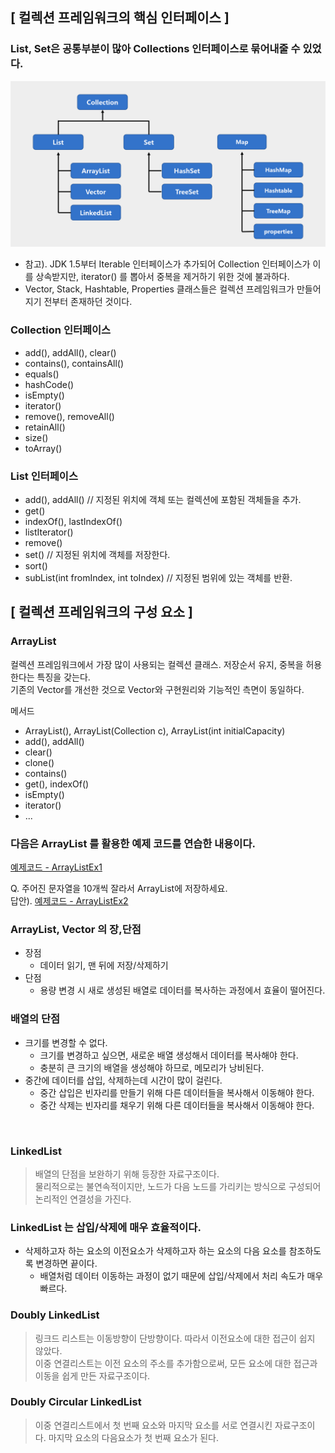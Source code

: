 ## [ 컬렉션 프레임워크의 핵심 인터페이스 ]
### List, Set은 공통부분이 많아 Collections 인터페이스로 묶어내줄 수 있었다.
<img src="img/img.png" width="700"/>

- 참고). JDK 1.5부터 Iterable 인터페이스가 추가되어 Collection 인터페이스가 이를 상속받지만, iterator() 를 뽑아서 중복을 제거하기 위한 것에 불과하다.
- Vector, Stack, Hashtable, Properties 클래스들은 컬렉션 프레임워크가 만들어지기 전부터 존재하던 것이다. 

### Collection 인터페이스
- add(), addAll(), clear()
- contains(), containsAll()
- equals()
- hashCode()
- isEmpty()
- iterator()
- remove(), removeAll()
- retainAll()
- size()
- toArray()

### List 인터페이스
- add(), addAll()  // 지정된 위치에 객체 또는 컬렉션에  포함된 객체들을 추가.
- get()
- indexOf(), lastIndexOf()
- listIterator()
- remove()
- set()  // 지정된 위치에 객체를 저장한다.
- sort()
- subList(int fromIndex, int toIndex)  // 지정된 범위에 있는 객체를 반환.

## [ 컬렉션 프레임워크의 구성 요소 ]
### ArrayList
컬렉션 프레임워크에서 가장 많이 사용되는 컬렉션 클래스. 저장순서 유지, 중복을 허용한다는 특징을 갖는다.      
기존의 Vector를 개선한 것으로 Vector와 구현원리와 기능적인 측면이 동일하다.

메서드
- ArrayList(), ArrayList(Collection c), ArrayList(int initialCapacity)
- add(), addAll()
- clear()
- clone()
- contains()
- get(), indexOf()
- isEmpty()
- iterator()     
- ...

### 다음은 ArrayList 를 활용한 예제 코드를 연습한 내용이다.
[예제코드 - ArrayListEx1](javajungsuk/collectionsFramework/ArrayListEx1.java)

Q. 주어진 문자열을 10개씩 잘라서 ArrayList에 저장하세요.    
답안). [예제코드 - ArrayListEx2](https://github.com/yoodongan/wiki-repo/blob/master/javajungsuk/collectionsFramework/ArrayListEx2.java)

### ArrayList, Vector 의 장,단점
- 장점
  - 데이터 읽기, 맨 뒤에 저장/삭제하기
- 단점
  - 용량 변경 시 새로 생성된 배열로 데이터를 복사하는 과정에서 효율이 떨어진다.
### 배열의 단점
- 크기를 변경할 수 없다.
  - 크기를 변경하고 싶으면, 새로운 배열 생성해서 데이터를 복사해야 한다.
  - 충분히 큰 크기의 배열을 생성해야 하므로, 메모리가 낭비된다.
- 중간에 데이터를 삽입, 삭제하는데 시간이 많이 걸린다.
  - 중간 삽입은 빈자리를 만들기 위해 다른 데이터들을 복사해서 이동해야 한다.
  - 중간 삭제는 빈자리를 채우기 위해 다른 데이터들을 복사해서 이동해야 한다. 

<br>


### LinkedList 
> 배열의 단점을 보완하기 위해 등장한 자료구조이다.     
> 물리적으로는 불연속적이지만, 노드가 다음 노드를 가리키는 방식으로 구성되어 논리적인 연결성을 가진다.
### LinkedList 는 삽입/삭제에 매우 효율적이다. 
- 삭제하고자 하는 요소의 이전요소가 삭제하고자 하는 요소의 다음 요소를 참조하도록 변경하면 끝이다. 
  - 배열처럼 데이터 이동하는 과정이 없기 때문에 삽입/삭제에서 처리 속도가 매우 빠르다. 
### Doubly LinkedList
> 링크드 리스트는 이동방향이 단방향이다. 따라서 이전요소에 대한 접근이 쉽지 않았다.     
> 이중 연결리스트는 이전 요소의 주소를 추가함으로써, 모든 요소에 대한 접근과 이동을 쉽게 만든 자료구조이다. 
### Doubly Circular LinkedList
> 이중 연결리스트에서 첫 번째 요소와 마지막 요소를 서로 연결시킨 자료구조이다. 마지막 요소의 다음요소가 첫 번째 요소가 된다.